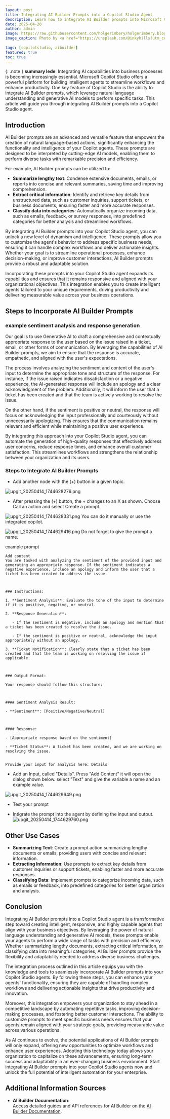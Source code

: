 ```yaml
---
layout: post
title: Integrating AI Builder Prompts into a Copilot Studio Agent
description: Learn how to integrate AI Builder prompts into Microsoft Copilot Studio agents to enhance workflows and productivity.
date: 2025-04-20
author: admin
image: https://raw.githubusercontent.com/holgerimbery/holgerimbery.blog/main/holgerimbery/images/2025/04/callum-hill-oamw52SCGi0-unsplash.jpg
image_caption: Photo by <a href="https://unsplash.com/@inkyhills?utm_content=creditCopyText&utm_medium=referral&utm_source=unsplash">Callum Hill</a> on <a href="https://unsplash.com/photos/person-in-black-leather-jacket-holding-brown-and-black-hiking-shoes-oamw52SCGi0?utm_content=creditCopyText&utm_medium=referral&utm_source=unsplash">Unsplash</a>
      
tags: [copilotstudio, aibuilder]
featured: true
toc: true
---
```


{: .note } 
**summary lede**: 
Integrating AI capabilities into business processes is becoming increasingly essential. 
Microsoft Copilot Studio offers a powerful platform for building intelligent agents to streamline workflows and enhance productivity. One key feature of Copilot Studio is the ability to integrate AI Builder prompts, which leverage natural language understanding and generative AI models to perform specific tasks. 
This article will guide you through integrating AI Builder prompts into a Copilot Studio agent.

## Introduction
AI Builder prompts are an advanced and versatile feature that empowers the creation of natural language-based actions, significantly enhancing the functionality and intelligence of your Copilot agents. These prompts are designed to be interpreted by cutting-edge AI models, enabling them to perform diverse tasks with remarkable precision and efficiency.

For example, AI Builder prompts can be utilized to:
- **Summarize lengthy text**: Condense extensive documents, emails, or reports into concise and relevant summaries, saving time and improving comprehension.
- **Extract critical information**: Identify and retrieve key details from unstructured data, such as customer inquiries, support tickets, or business documents, ensuring faster and more accurate responses.
- **Classify data into categories**: Automatically organize incoming data, such as emails, feedback, or survey responses, into predefined categories for better analysis and streamlined workflows.

By integrating AI Builder prompts into your Copilot Studio agent, you can unlock a new level of dynamism and intelligence. These prompts allow you to customize the agent's behavior to address specific business needs, ensuring it can handle complex workflows and deliver actionable insights. Whether your goal is to streamline operational processes, enhance decision-making, or improve customer interactions, AI Builder prompts provide a robust and adaptable solution.

Incorporating these prompts into your Copilot Studio agent expands its capabilities and ensures that it remains responsive and aligned with your organizational objectives. This integration enables you to create intelligent agents tailored to your unique requirements, driving productivity and delivering measurable value across your business operations.

## Steps to Incorporate AI Builder Prompts

### example sentiment analysis and response generation 
Our goal is to use Generative AI to draft a comprehensive and contextually appropriate response to the user based on the issue raised in a ticket, email, or other forms of communication. By leveraging the capabilities of AI Builder prompts, we aim to ensure that the response is accurate, empathetic, and aligned with the user's expectations.

The process involves analyzing the sentiment and content of the user's input to determine the appropriate tone and structure of the response. For instance, if the issue raised indicates dissatisfaction or a negative experience, the AI-generated response will include an apology and a clear acknowledgment of the problem. Additionally, it will inform the user that a ticket has been created and that the team is actively working to resolve the issue.

On the other hand, if the sentiment is positive or neutral, the response will focus on acknowledging the input professionally and courteously without unnecessarily apologizing. This ensures that the communication remains relevant and efficient while maintaining a positive user experience.

By integrating this approach into your Copilot Studio agent, you can automate the generation of high-quality responses that effectively address user concerns, reduce response times, and enhance overall customer satisfaction. This streamlines workflows and strengthens the relationship between your organization and its users.

### Steps to Integrate AI Builder Prompts
- Add another node with the (+) button in a given topic.

![upgit_20250414_1744628276.png](https://raw.githubusercontent.com/holgerimbery/holgerimbery.blog/main/holgerimbery/images/2025/04/upgit_20250414_1744628276.png)

- After pressing the (+) button, the + changes to an X as shown. Choose Call an action and select Create a prompt.

![upgit_20250414_1744628331.png](https://raw.githubusercontent.com/holgerimbery/holgerimbery.blog/main/holgerimbery/images/2025/04/upgit_20250414_1744628331.png)
You can do it manually or use the integrated copilot.

![upgit_20250414_1744629416.png](https://raw.githubusercontent.com/holgerimbery/holgerimbery.blog/main/holgerimbery/images/2025/04/upgit_20250414_1744629416.png)
Do not forget to give the prompt a name.

example prompt
```
Add content
You are tasked with analyzing the sentiment of the provided input and generating an appropriate response. If the sentiment indicates a negative experience, include an apology and inform the user that a ticket has been created to address the issue.



### Instructions:

1. **Sentiment Analysis**: Evaluate the tone of the input to determine if it is positive, negative, or neutral.

2. **Response Generation**:

   - If the sentiment is negative, include an apology and mention that a ticket has been created to resolve the issue.

   - If the sentiment is positive or neutral, acknowledge the input appropriately without an apology.

3. **Ticket Notification**: Clearly state that a ticket has been created and that the team is working on resolving the issue if applicable.



### Output Format:

Your response should follow this structure:



#### Sentiment Analysis Result:

- **Sentiment**: [Positive/Negative/Neutral]



#### Response:

- [Appropriate response based on the sentiment]

- **Ticket Status**: A ticket has been created, and we are working on resolving the issue.


Provide your input for analysis here: Details
 ```


- Add an Input, called "Details". Press "Add Content" it will open the dialog shown below.
select "Text" and give the variable a name and an example value. 

![upgit_20250414_1744629649.png](https://raw.githubusercontent.com/holgerimbery/holgerimbery.blog/main/holgerimbery/images/2025/04/upgit_20250414_1744629649.png)


- Test your prompt 

- Intigrate the prompt into the agent by defining the input and output.
![upgit_20250414_1744629760.png](https://raw.githubusercontent.com/holgerimbery/holgerimbery.blog/main/holgerimbery/images/2025/04/upgit_20250414_1744629760.png)


## Other Use Cases

- **Summarizing Text**: Create a prompt action summarizing lengthy documents or emails, providing users with concise and relevant information.
- **Extracting Information**: Use prompts to extract key details from customer inquiries or support tickets, enabling faster and more accurate responses.
- **Classifying Data**: Implement prompts to categorize incoming data, such as emails or feedback, into predefined categories for better organization and analysis.

## Conclusion

Integrating AI Builder prompts into a Copilot Studio agent is a transformative step toward creating intelligent, responsive, and highly capable agents that align with your business objectives. By leveraging the power of natural language understanding and generative AI models, these prompts enable your agents to perform a wide range of tasks with precision and efficiency. Whether summarizing lengthy documents, extracting critical information, or classifying data into meaningful categories, AI Builder prompts provide the flexibility and adaptability needed to address diverse business challenges.

The integration process outlined in this article equips you with the knowledge and tools to seamlessly incorporate AI Builder prompts into your Copilot Studio agents. By following these steps, you can enhance your agents' functionality, ensuring they are capable of handling complex workflows and delivering actionable insights that drive productivity and innovation.

Moreover, this integration empowers your organization to stay ahead in a competitive landscape by automating repetitive tasks, improving decision-making processes, and fostering better customer interactions. The ability to customize prompts to meet specific business needs ensures that your agents remain aligned with your strategic goals, providing measurable value across various operations.

As AI continues to evolve, the potential applications of AI Builder prompts will only expand, offering new opportunities to optimize workflows and enhance user experiences. Adopting this technology today allows your organization to capitalize on these advancements, ensuring long-term success and adaptability in an ever-changing business environment. Start integrating AI Builder prompts into your Copilot Studio agents now and unlock the full potential of intelligent automation for your enterprise.

## Additional Information Sources

- **AI Builder Documentation**:  
   Access detailed guides and API references for AI Builder on the [AI Builder Documentation](https://learn.microsoft.com/ai-builder/).
